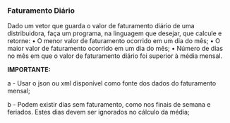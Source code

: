 ### Faturamento Diário
Dado um vetor que guarda o valor de faturamento diário de uma distribuidora, faça um programa, na linguagem que desejar, que calcule e retorne: • O menor valor de faturamento ocorrido em um dia do mês; • O maior valor de faturamento ocorrido em um dia do mês; • Número de dias no mês em que o valor de faturamento diário foi superior à média mensal. 

**IMPORTANTE:**  

a - Usar o json ou xml disponível como fonte dos dados do faturamento mensal; 

b - Podem existir dias sem faturamento, como nos finais de semana e feriados. Estes dias devem ser ignorados no cálculo da média;  